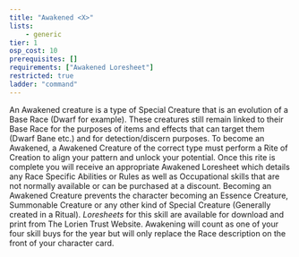 ```yaml
---
title: "Awakened <X>"
lists:
    - generic
tier: 1
osp_cost: 10
prerequisites: []
requirements: ["Awakened Loresheet"]
restricted: true
ladder: "command"
---
```

An Awakened creature is a type of Special Creature that is an evolution of a Base Race (Dwarf for example). These creatures still remain linked to their Base Race for the purposes of items and effects that can target them (Dwarf Bane etc.) and for detection/discern purposes. To become an Awakened, a Awakened Creature of the correct type must perform a Rite of Creation to align your pattern and unlock your potential. Once this rite is complete you will receive an appropriate Awakened Loresheet which details any Race Specific Abilities or Rules as well as Occupational skills that are not normally available or can be purchased at a discount. Becoming an Awakened Creature prevents the character becoming an Essence Creature, Summonable Creature or any other kind of Special Creature (Generally created in a Ritual). _Loresheets_ for this skill are available for download and print from The Lorien Trust Website. Awakening will count as one of your four skill buys for the year but will only replace the Race description on the front of your character card.